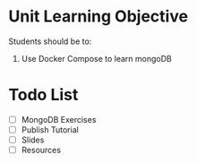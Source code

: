 # Unit Learning Objective
Students should be to:
1. Use Docker Compose to learn mongoDB

# Todo List
- [ ] MongoDB Exercises
- [ ] Publish Tutorial
- [ ] Slides
- [ ] Resources